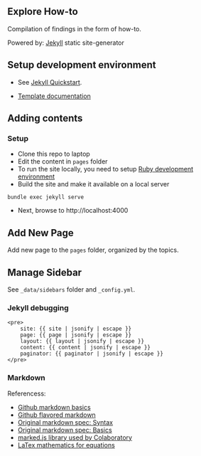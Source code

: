 ## Explore How-to

Compilation of findings in the form of how-to.

Powered by: [Jekyll](https://jekyllrb.com/) static site-generator

## Setup development environment

- See [Jekyll Quickstart](https://jekyllrb.com/docs/).

- [Template documentation](https://idratherbewriting.com/documentation-theme-jekyll/index.html)

## Adding contents

### Setup

- Clone this repo to laptop
- Edit the content in `pages` folder
- To run the site locally, you need to setup [Ruby development environment](https://jekyllrb.com/docs/installation/)
- Build the site and make it available on a local server
```
bundle exec jekyll serve
```
- Next, browse to http://localhost:4000

## Add New Page

Add new page to the `pages` folder, organized by the topics.
 
## Manage Sidebar 

See `_data/sidebars` folder and `_config.yml`.


### Jekyll debugging
```
<pre>
    site: {{ site | jsonify | escape }}
    page: {{ page | jsonify | escape }}
    layout: {{ layout | jsonify | escape }}
    content: {{ content | jsonify | escape }}
    paginator: {{ paginator | jsonify | escape }}
</pre>
```

### Markdown

Referencess:
* [Github markdown basics](https://help.github.com/articles/markdown-basics/)
* [Github flavored markdown](https://help.github.com/articles/github-flavored-markdown/)
* [Original markdown spec: Syntax](http://daringfireball.net/projects/markdown/syntax)
* [Original markdown spec: Basics](http://daringfireball.net/projects/markdown/basics)
* [marked.js library used by Colaboratory](https://github.com/chjj/marked)
* [LaTex mathematics for equations](https://en.wikibooks.org/wiki/LaTeX/Mathematics)